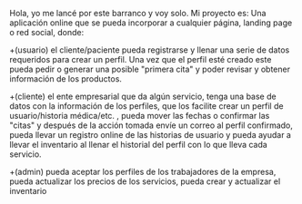 Hola, yo me lancé por este barranco y voy solo. Mi proyecto es:
Una aplicación online que se pueda incorporar a cualquier página, landing page o red social, donde:

+(usuario) el cliente/paciente pueda registrarse y llenar una serie de datos requeridos para crear un perfil. Una vez que el perfil esté creado este pueda pedir o generar una posible "primera cita" y poder revisar y obtener información de los productos.

+(cliente) el ente empresarial que da algún servicio, tenga una base de datos con la información de los perfiles, que los facilite crear un perfil de usuario/historia médica/etc. , pueda mover las fechas o confirmar las "citas" y después de la acción tomada envíe un correo al perfil confirmado, pueda llevar un registro online de las historias de usuario y pueda ayudar a llevar el inventario al llenar el historial del perfil con lo que lleva cada servicio.

+(admin) pueda aceptar los perfiles de los trabajadores de la empresa, pueda actualizar los precios de los servicios, pueda crear y actualizar el inventario